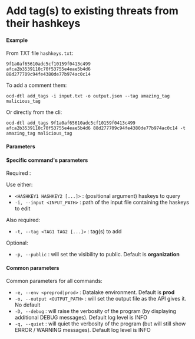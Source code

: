 # Add tag(s) to existing threats from their hashkeys

#### Example

From TXT file `hashkeys.txt`:

    9f1a0af65610adc5cf10159f0413c499
    afca2b3539110c70f53755e4eae5b4d6
    88d277709c94fe4380de77b974ac0c14

To add a comment them:
    
    ocd-dtl add_tags -i input.txt -o output.json --tag amazing_tag malicious_tag

Or directly from the cli:
    
    ocd-dtl add_tags 9f1a0af65610adc5cf10159f0413c499 afca2b3539110c70f53755e4eae5b4d6 88d277709c94fe4380de77b974ac0c14 -t amazing_tag malicious_tag

#### Parameters

#### Specific command's parameters

Required :

Use either:
* `<HASHKEY1 HASHKEY2 [...]>` : (positional argument) haskeys to query   
* `-i, --input <INPUT_PATH>` : path of the input file containing the haskeys to edit 

Also required:
* `-t, --tag <TAG1 TAG2 [...]>` : tag(s) to add

Optional:
* `-p, --public` : will set the visibility to public. Default is **organization** 

#### Common parameters
Common parameters for all commands:  
* `-e, --env <preprod|prod>` :   Datalake environment. Default is **prod**  
* `-o, --output <OUTPUT_PATH>` : will set the output file as the API gives it.  No default
* `-D, --debug`  : will raise the verbosity of the program (by displaying additional DEBUG messages). Default log level is INFO
* `-q, --quiet` : will quiet the verbosity of the program (but will still show ERROR / WARNING messages). Default log level is INFO


